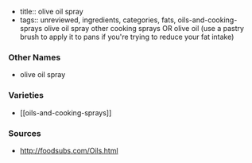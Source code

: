 - title:: olive oil spray
- tags:: unreviewed, ingredients, categories, fats, oils-and-cooking-sprays
olive oil spray other cooking sprays OR olive oil (use a pastry brush to apply it to pans if you're trying to reduce your fat intake)

### Other Names

* olive oil spray

### Varieties

* [[oils-and-cooking-sprays]]

### Sources
* http://foodsubs.com/Oils.html
